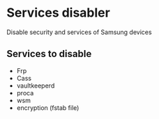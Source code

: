 # Services disabler
Disable security and services of Samsung devices

## Services to disable
- Frp
- Cass
- vaultkeeperd
- proca
- wsm
- encryption (fstab file)
